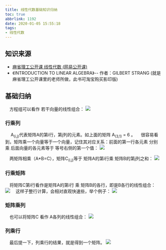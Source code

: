```yaml
---
title: 线性代数基础知识归纳
toc: true
abbrlink: 1192
date: 2020-01-05 15:55:18
tags:
- 线性代数
---
```


## 知识来源

- [麻省理工公开课 线性代数 (网易公开课)](http://open.163.com/newview/movie/courseintro?newurl=%2Fspecial%2Fopencourse%2Fdaishu.html)
- 《INTRODUCTION TO LINEAR ALGEBRA》-- 作者：GILBERT STRANG (就是麻省理工公开课里的老师所做，此书可淘宝购买影印版)

## 基础归纳

&emsp;方程组可以看作 若干向量的线性组合：
![](/blog_images/3d/矩阵的本质.png)

### 行乘列
&emsp; A<sub>(i,j)</sub>代表矩阵A的第i行，第j列的元素。如上面的矩阵 A<sub>(3,1)</sub> = 6 。
&emsp;很容易看到，矩阵乘一个向量等于一个向量，记住其对应关系：前面的第一行各元素 分别乘 后面向量的各元素等于 等号右侧的第一个值： 
![](/blog_images/3d/矩阵算法.png)

&emsp;两矩阵相乘（A*B=C），矩阵C<sub>(i,j)</sub>等于 矩阵A的第i行乘 矩阵B的第j列之和：
![](/blog_images/3d/矩阵算法-行乘列.png)

### 行乘矩阵
&emsp;将矩阵C第i行看作是矩阵A的第i行 乘 矩阵B的各行，即是B各行的线性组合：
![](/blog_images/3d/矩阵算法-行乘矩阵.png)
&emsp;这样子整行计算，会相对直观快速些，举个例子：
![](/blog_images/3d/矩阵算法-行乘矩阵例子.png)

### 矩阵乘列
&emsp;也可以将矩阵C 看作 A各列的线性组合：
![](/blog_images/3d/矩阵算法-矩阵乘列.png)

### 列乘行
&emsp;最后提一下，列乘行的结果，就是得到一个矩阵。
![](/blog_images/3d/矩阵算法-列乘行.png)





